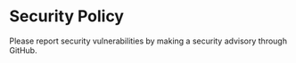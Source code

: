 # Security Policy

Please report security vulnerabilities by making a security advisory through GitHub.
